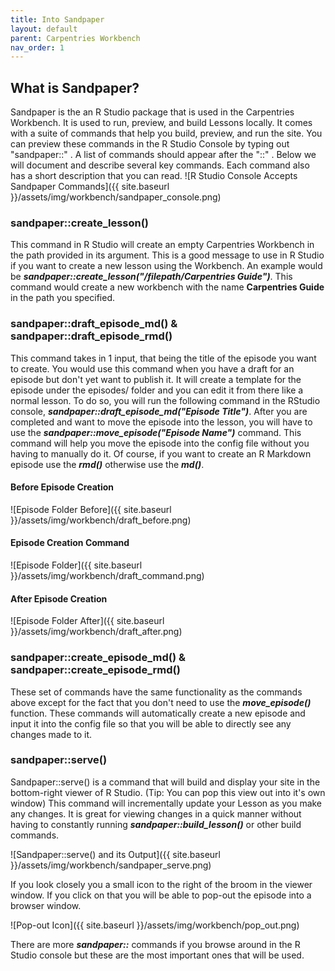 ```yaml
---
title: Into Sandpaper
layout: default
parent: Carpentries Workbench
nav_order: 1
---
```


## What is Sandpaper?

Sandpaper is the an R Studio package that is used in the Carpentries Workbench. It is used to run, preview, and build Lessons locally.
It comes with a suite of commands that help you build, preview, and run the site. You can preview these commands in the R Studio Console by 
typing out "sandpaper::" . A list of commands should appear after the "::" . Below we will document and describe several key commands. 
Each command also has a short description that you can read.
![R Studio Console Accepts Sandpaper Commands]({{ site.baseurl }}/assets/img/workbench/sandpaper_console.png)

### sandpaper::create_lesson()

This command in R Studio will create an empty Carpentries Workbench in the path provided in its argument. This is a good message to use in R Studio
if you want to create a new lesson using the Workbench. An example would be ***sandpaper::create_lesson("/filepath/Carpentries Guide")***. This command
would create a new workbench with the name **Carpentries Guide** in the path you specified.



### sandpaper::draft_episode_md() & sandpaper::draft_episode_rmd()

This command takes in 1 input, that being the title of the episode you want to create. You would use this command when you have a
draft for an episode but don't yet want to publish it. It will create a template for the episode under the episodes/ folder and you can
edit it from there like a normal lesson. To do so, you will run the following command in the RStudio console, ***sandpaper::draft_episode_md("Episode Title")***. After you are completed and want to move the episode into the lesson, you will have to use the ***sandpaper::move_episode("Episode Name")*** 
command. This command will help you move the episode into the config file without you having to manually do it.
Of course, if you want to create an R Markdown episode use the ***rmd()*** otherwise use the ***md()***.

#### Before Episode Creation
![Episode Folder Before]({{ site.baseurl }}/assets/img/workbench/draft_before.png)

#### Episode Creation Command
![Episode Folder]({{ site.baseurl }}/assets/img/workbench/draft_command.png)

#### After Episode Creation
![Episode Folder After]({{ site.baseurl }}/assets/img/workbench/draft_after.png)

### sandpaper::create_episode_md() & sandpaper::create_episode_rmd()

These set of commands have the same functionality as the commands above except for the fact that you don't need to use the ***move_episode()*** function.
These commands will automatically create a new episode and input it into the config file so that you will be able to directly see any changes made
to it.

### sandpaper::serve()

Sandpaper::serve() is a command that will build and display your site in the bottom-right viewer of R Studio. (Tip: You can pop this view out
into it's own window) This command will incrementally update your Lesson as you make any changes. It is great for viewing changes in a quick manner
without having to constantly running ***sandpaper::build_lesson()*** or other build commands.

![Sandpaper::serve() and its Output]({{ site.baseurl }}/assets/img/workbench/sandpaper_serve.png)

If you look closely you a small icon to the right of the broom in the viewer window. If you click on that you will be able to pop-out the 
episode into a browser window.

![Pop-out Icon]({{ site.baseurl }}/assets/img/workbench/pop_out.png)

There are more ***sandpaper::*** commands if you browse around in the R Studio console but these are the most important ones that will be used.
